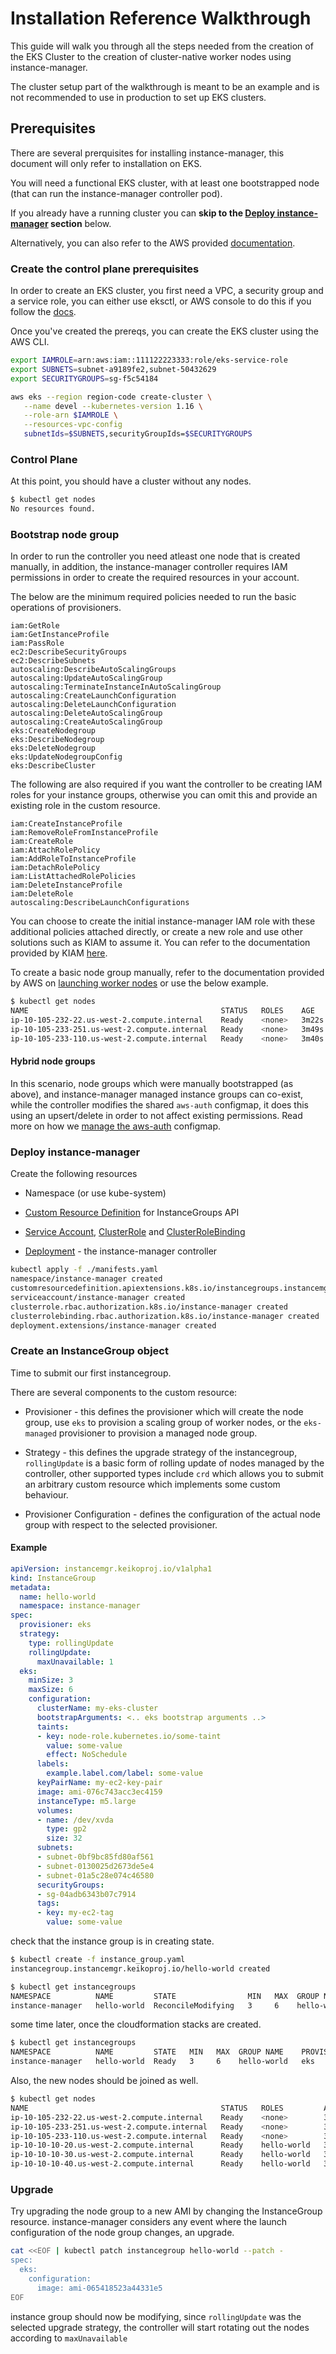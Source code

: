# Installation Reference Walkthrough

This guide will walk you through all the steps needed from the creation of the EKS Cluster to the creation of cluster-native worker nodes using instance-manager.

The cluster setup part of the walkthrough is meant to be an example and is not recommended to use in production to set up EKS clusters.

## Prerequisites

There are several prerquisites for installing instance-manager, this document will only refer to installation on EKS.

You will need a functional EKS cluster, with at least one bootstrapped node (that can run the instance-manager controller pod).

If you already have a running cluster you can **skip to the [Deploy instance-manager](#deploy-instance-manager) section** below.

Alternatively, you can also refer to the AWS provided [documentation](https://docs.aws.amazon.com/eks/latest/userguide/create-cluster.html).

### Create the control plane prerequisites

In order to create an EKS cluster, you first need a VPC, a security group and a service role, you can either use eksctl, or AWS console to do this if you follow the [docs](https://docs.aws.amazon.com/eks/latest/userguide/getting-started.html).

Once you've created the prereqs, you can create the EKS cluster using the AWS CLI.

```bash
export IAMROLE=arn:aws:iam::111122223333:role/eks-service-role
export SUBNETS=subnet-a9189fe2,subnet-50432629
export SECURITYGROUPS=sg-f5c54184

aws eks --region region-code create-cluster \
   --name devel --kubernetes-version 1.16 \
   --role-arn $IAMROLE \
   --resources-vpc-config
   subnetIds=$SUBNETS,securityGroupIds=$SECURITYGROUPS
```

### Control Plane

At this point, you should have a cluster without any nodes.

```bash
$ kubectl get nodes
No resources found.
```

### Bootstrap node group

In order to run the controller you need atleast one node that is created manually, in addition, the instance-manager controller requires IAM permissions in order to create the required resources in your account.

The below are the minimum required policies needed to run the basic operations of provisioners.

```text
iam:GetRole
iam:GetInstanceProfile
iam:PassRole
ec2:DescribeSecurityGroups
ec2:DescribeSubnets
autoscaling:DescribeAutoScalingGroups
autoscaling:UpdateAutoScalingGroup
autoscaling:TerminateInstanceInAutoScalingGroup
autoscaling:CreateLaunchConfiguration
autoscaling:DeleteLaunchConfiguration
autoscaling:DeleteAutoScalingGroup
autoscaling:CreateAutoScalingGroup
eks:CreateNodegroup
eks:DescribeNodegroup
eks:DeleteNodegroup
eks:UpdateNodegroupConfig
eks:DescribeCluster
```

The following are also required if you want the controller to be creating IAM roles for your instance groups, otherwise you can omit this and provide an existing role in the custom resource.

```text
iam:CreateInstanceProfile
iam:RemoveRoleFromInstanceProfile
iam:CreateRole
iam:AttachRolePolicy
iam:AddRoleToInstanceProfile
iam:DetachRolePolicy
iam:ListAttachedRolePolicies
iam:DeleteInstanceProfile
iam:DeleteRole
autoscaling:DescribeLaunchConfigurations
```

You can choose to create the initial instance-manager IAM role with these additional policies attached directly, or create a new role and use other solutions such as KIAM to assume it. You can refer to the documentation provided by KIAM [here](https://github.com/uswitch/kiam#overview).

To create a basic node group manually, refer to the documentation provided by AWS on [launching worker nodes](https://docs.aws.amazon.com/eks/latest/userguide/launch-workers.html) or use the below example.

```bash
$ kubectl get nodes
NAME                                           STATUS   ROLES    AGE     VERSION
ip-10-105-232-22.us-west-2.compute.internal    Ready    <none>   3m22s   v1.15.11-eks-af3caf
ip-10-105-233-251.us-west-2.compute.internal   Ready    <none>   3m49s   v1.15.11-eks-af3caf
ip-10-105-233-110.us-west-2.compute.internal   Ready    <none>   3m40s   v1.15.11-eks-af3caf
```

#### Hybrid node groups

In this scenario, node groups which were manually bootstrapped (as above), and instance-manager managed instance groups can co-exist, while the controller modifies the shared `aws-auth` configmap, it does this using an upsert/delete in order to not affect existing permissions. Read more on how we [manage the aws-auth](https://github.com/keikoproj/aws-auth) configmap.

### Deploy instance-manager

Create the following resources

- Namespace (or use kube-system)

- [Custom Resource Definition](https://github.com/keikoproj/instance-manager/blob/master/config/crd/bases/instancemgr.keikoproj.io_instancegroups.yaml) for InstanceGroups API

- [Service Account](https://github.com/keikoproj/instance-manager/blob/master/config/rbac/service_account.yaml), [ClusterRole](https://github.com/keikoproj/instance-manager/blob/master/config/rbac/role.yaml) and [ClusterRoleBinding](https://github.com/keikoproj/instance-manager/blob/master/config/rbac/role_binding.yaml)

- [Deployment](https://github.com/keikoproj/instance-manager/blob/master/config/crd/bases/instance-manager-deployment.yaml) - the instance-manager controller

```bash
kubectl apply -f ./manifests.yaml
namespace/instance-manager created
customresourcedefinition.apiextensions.k8s.io/instancegroups.instancemgr.keikoproj.io created
serviceaccount/instance-manager created
clusterrole.rbac.authorization.k8s.io/instance-manager created
clusterrolebinding.rbac.authorization.k8s.io/instance-manager created
deployment.extensions/instance-manager created
```

### Create an InstanceGroup object

Time to submit our first instancegroup.

There are several components to the custom resource:

- Provisioner - this defines the provisioner which will create the node group, use `eks` to provision a scaling group of worker nodes, or the `eks-managed` provisioner to provision a managed node group.

- Strategy - this defines the upgrade strategy of the instancegroup, `rollingUpdate` is a basic form of rolling update of nodes managed by the controller, other supported types include `crd` which allows you to submit an arbitrary custom resource which implements some custom behaviour.

- Provisioner Configuration - defines the configuration of the actual node group with respect to the selected provisioner.

#### Example

```yaml
apiVersion: instancemgr.keikoproj.io/v1alpha1
kind: InstanceGroup
metadata:
  name: hello-world
  namespace: instance-manager
spec:
  provisioner: eks
  strategy:
    type: rollingUpdate
    rollingUpdate:
      maxUnavailable: 1
  eks:
    minSize: 3
    maxSize: 6
    configuration:
      clusterName: my-eks-cluster
      bootstrapArguments: <.. eks bootstrap arguments ..>
      taints:
      - key: node-role.kubernetes.io/some-taint
        value: some-value
        effect: NoSchedule
      labels:
        example.label.com/label: some-value
      keyPairName: my-ec2-key-pair
      image: ami-076c743acc3ec4159
      instanceType: m5.large
      volumes:
      - name: /dev/xvda
        type: gp2
        size: 32
      subnets:
      - subnet-0bf9bc85fd80af561
      - subnet-0130025d2673de5e4
      - subnet-01a5c28e074c46580
      securityGroups:
      - sg-04adb6343b07c7914
      tags:
      - key: my-ec2-tag
        value: some-value
```

check that the instance group is in creating state.

```bash
$ kubectl create -f instance_group.yaml
instancegroup.instancemgr.keikoproj.io/hello-world created

$ kubectl get instancegroups
NAMESPACE          NAME         STATE                MIN   MAX  GROUP NAME    PROVISIONER   STRATEGY   LIFECYCLE   AGE
instance-manager   hello-world  ReconcileModifying   3     6    hello-world   eks           crd        normal      1m
```

some time later, once the cloudformation stacks are created.

```bash
$ kubectl get instancegroups
NAMESPACE          NAME         STATE   MIN   MAX  GROUP NAME    PROVISIONER   STRATEGY   LIFECYCLE   AGE
instance-manager   hello-world  Ready   3     6    hello-world   eks           crd        normal      7m
```

Also, the new nodes should be joined as well.

```bash
$ kubectl get nodes
NAME                                           STATUS   ROLES         AGE      VERSION
ip-10-105-232-22.us-west-2.compute.internal    Ready    <none>        38m22s   v1.15.11-eks-af3caf
ip-10-105-233-251.us-west-2.compute.internal   Ready    <none>        38m49s   v1.15.11-eks-af3caf
ip-10-105-233-110.us-west-2.compute.internal   Ready    <none>        38m40s   v1.15.11-eks-af3caf
ip-10-10-10-20.us-west-2.compute.internal      Ready    hello-world   32s      v1.15.11-eks-af3caf
ip-10-10-10-30.us-west-2.compute.internal      Ready    hello-world   32s      v1.15.11-eks-af3caf
ip-10-10-10-40.us-west-2.compute.internal      Ready    hello-world   32s      v1.15.11-eks-af3caf
```

### Upgrade

Try upgrading the node group to a new AMI by changing the InstanceGroup resource. instance-manager considers any event where the launch configuration of the node group changes, an upgrade.

```bash
cat <<EOF | kubectl patch instancegroup hello-world --patch -
spec:
  eks:
    configuration:
      image: ami-065418523a44331e5
EOF
```

instance group should now be modifying, since `rollingUpdate` was the selected upgrade strategy, the controller will start rotating out the nodes according to `maxUnavailable`
